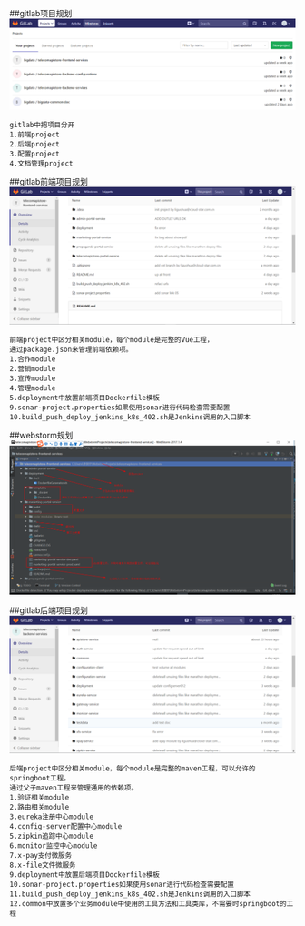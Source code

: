 ##gitlab项目规划
![](images/gitlab.png)
```
gitlab中把项目分开
1.前端project
2.后端project
3.配置project
4.文档管理project
```
##gitlab前端项目规划
![](images/gitlabFront.png)
```
前端project中区分相关module，每个module是完整的Vue工程，
通过package.json来管理前端依赖项。
1.合作module
2.营销module
3.宣传module
4.管理module
5.deployment中放置前端项目Dockerfile模板
9.sonar-project.properties如果使用sonar进行代码检查需要配置
10.build_push_deploy_jenkins_k8s_402.sh是Jenkins调用的入口脚本
```


##webstorm规划
![](images/webstorm01.png)






##gitlab后端项目规划
![](images/gitlabBackend.png)
```
后端project中区分相关module，每个module是完整的maven工程，可以允许的springboot工程。
通过父子maven工程来管理通用的依赖项。
1.验证相关module
2.路由相关module
3.eureka注册中心module
4.config-server配置中心module
5.zipkin追踪中心module
6.monitor监控中心module
7.x-pay支付微服务
8.x-file文件微服务
9.deployment中放置后端项目Dockerfile模板
10.sonar-project.properties如果使用sonar进行代码检查需要配置
11.build_push_deploy_jenkins_k8s_402.sh是Jenkins调用的入口脚本
12.common中放置多个业务module中使用的工具方法和工具类库，不需要时springboot的工程
```